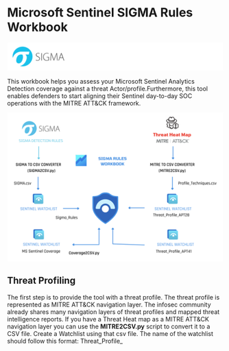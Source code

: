 # Microsoft Sentinel SIGMA Rules Workbook

<p align="center">
<img src="https://github.com/Intellisec-Solutions/Microsoft-Sentinel-SIGMA-Rules-Workbook/blob/main/Images/Sigma.png?raw=true" alt="logo" style="width:1400px"></a>
</p>


This workbook helps you assess your Microsoft Sentinel Analytics Detection coverage against a threat Actor/profile.Furthermore, this tool enables defenders to start aligning their Sentinel day-to-day SOC operations with the MITRE ATT&CK framework. 

<p align="center">
<img src="https://github.com/Intellisec-Solutions/Microsoft-Sentinel-SIGMA-Rules-Workbook/blob/main/Images/SGM.png?raw=true" alt="logo" style="width:800px"></a>
</p>

## Threat Profiling

The first step is to provide the tool with a threat profile. The threat profile is represented as MITRE ATT&CK navigation layer. The infosec community already shares many navigation layers of threat profiles and mapped threat intelligence reports. If you have a Threat Heat map as a MITRE ATT&CK navigation layer you can use the <strong>MITRE2CSV.py</strong> script to convert it to a CSV file. Create a Watchlist using that csv file. The name of the watchlist should follow this format: Threat_Profile_<TITLE>. For example, Threat_Profile_APT28

## Generate Microsoft Sentinel Analytics Watchlist

Once you create threat profile watchlists, you need to create a watchlist containing your Microsoft Sentinel Analytics Coverage. In order to do that, export the Analytics table from the deployed workbook and use the script <strong>Coverage2CSV.py</strong> to create a CSV file containing the techniques coveraged by your sentinel analytics rules. Use that csv file to create a watchlist. 


## SIGMA Rules Watchlist

At this phase, you already created threat profiles and coverage watchlists. Then, create a watchlist that contains all SIGMA rules links. To generate the needed csv when creating the watchlist use the script <strong>SIGMA2csv.py </strong>

Now you have everything to use the workbook and to identify the sigma rules that you can use to enhance your detection capabilities. 

<p align="center">
<img src="https://github.com/Intellisec-Solutions/Microsoft-Sentinel-SIGMA-Rules-Workbook/blob/main/Images/Screenshot_sigma.png?raw=true" alt="logo" style="width:1400px"></a>
</p>
